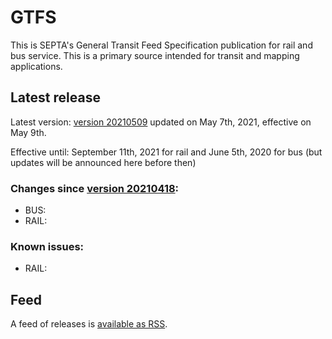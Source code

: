 # GTFS

This is SEPTA's General Transit Feed Specification publication for rail and bus service. This is a primary source intended for transit and mapping applications.

## Latest release

Latest version: [version 20210509](https://github.com/septadev/GTFS/releases/tag/v202105091) updated on May 7th, 2021, effective on May 9th.  

Effective until: September 11th, 2021 for rail and June 5th, 2020 for bus (but updates will be announced here before then)

### Changes since [version 20210418](https://github.com/septadev/GTFS/releases/tag/v202104183): 
 
*  BUS:  
*  RAIL:  

### Known issues:

* RAIL: 

## Feed

A feed of releases is [available as RSS](https://github.com/septadev/GTFS/releases.atom).

